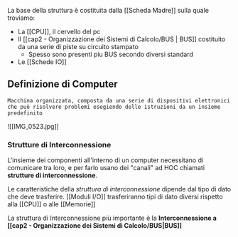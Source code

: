 La base della struttura è costituita dalla [[Scheda Madre]] sulla quale troviamo:
- La [[CPU]], il cervello del pc
- Il [[cap2 - Organizzazione dei Sistemi di Calcolo/BUS | BUS]] costituito da una serie di piste su circuito stampato
	- Spesso sono presenti piu BUS secondo diversi standard
- Le [[Schede IO]]

## Definizione di Computer

```
Macchina organizzata, composta da una serie di dispositivi elettronici che può risolvere problemi esegiendo delle istruzioni da un insieme predefinito
```


![[IMG_0523.jpg]]
### Strutture di Interconnessione 
L'insieme dei componenti all'interno di un computer necessitano di comunicare tra loro, e per farlo usano dei "canali" ad HOC chiamati **strutture di interconnessione**.

Le caratteristiche della *struttura di interconnessione* dipende dal tipo di dato che deve trasferire.
[[Moduli I/O]] trasferiranno tipi di dato diversi rispetto alla [[CPU]] o alle [[Memorie]]

La struttura di Interconnessione più importante è la **Interconnessione a [[cap2 - Organizzazione dei Sistemi di Calcolo/BUS|BUS]]**

